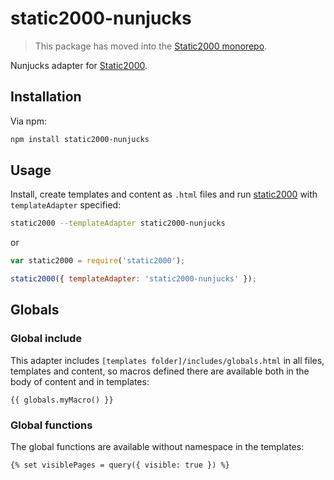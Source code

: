 # static2000-nunjucks

> This package has moved into the [Static2000 monorepo](https://github.com/judas-christ/static2000).

Nunjucks adapter for [Static2000](https://github.com/judas-christ/static2000).

## Installation

Via npm:

```bash
npm install static2000-nunjucks
```

## Usage

Install, create templates and content as `.html` files and run [static2000](https://github.com/judas-christ/static2000) with `templateAdapter` specified:

```bash
static2000 --templateAdapter static2000-nunjucks
```

or

```js
var static2000 = require('static2000');

static2000({ templateAdapter: 'static2000-nunjucks' });
```

## Globals

### Global include

This adapter includes `[templates folder]/includes/globals.html` in all files, templates and content, so macros defined there are available both in the body of content and in templates:

```html+django
{{ globals.myMacro() }}
```

### Global functions

The global functions are available without namespace in the templates:

```html+django
{% set visiblePages = query({ visible: true }) %}
```
